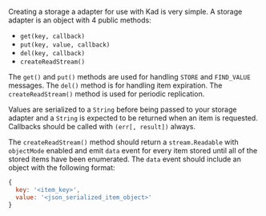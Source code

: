Creating a storage a adapter for use with Kad is very simple. A storage adapter
is an object with 4 public methods:

* `get(key, callback)`
* `put(key, value, callback)`
* `del(key, callback)`
* `createReadStream()`

The `get()` and `put()` methods are used for handling `STORE` and `FIND_VALUE`
messages. The `del()` method is for handling item expiration. The
`createReadStream()` method is used for periodic replication.

Values are serialized to a `String` before being passed to your storage
adapter and a `String` is expected to be returned when an item is requested.
Callbacks should be called with `(err[, result])` always.

The `createReadStream()` method should return a `stream.Readable` with
`objectMode` enabled and emit `data` event for every item stored until all of
the stored items have been enumerated. The `data` event should include an
object with the following format:

```js
{
  key: '<item_key>',
  value: '<json_serialized_item_object>'
}
```
